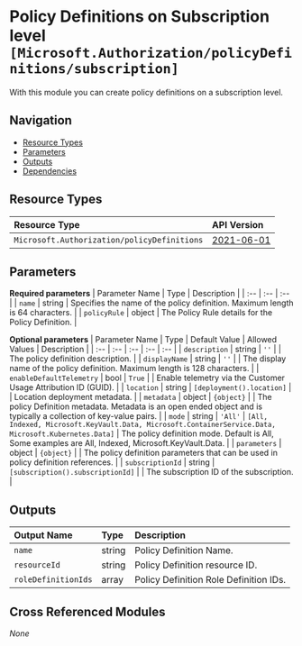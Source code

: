 # Policy Definitions on Subscription level `[Microsoft.Authorization/policyDefinitions/subscription]`

With this module you can create policy definitions on a subscription level.

## Navigation

- [Resource Types](#Resource-Types)
- [Parameters](#Parameters)
- [Outputs](#Outputs)
- [Dependencies](#Dependencies)

## Resource Types

| Resource Type | API Version |
| :-- | :-- |
| `Microsoft.Authorization/policyDefinitions` | [2021-06-01](https://docs.microsoft.com/en-us/azure/templates/Microsoft.Authorization/2021-06-01/policyDefinitions) |

## Parameters

**Required parameters**
| Parameter Name | Type | Description |
| :-- | :-- | :-- |
| `name` | string | Specifies the name of the policy definition. Maximum length is 64 characters. |
| `policyRule` | object | The Policy Rule details for the Policy Definition. |

**Optional parameters**
| Parameter Name | Type | Default Value | Allowed Values | Description |
| :-- | :-- | :-- | :-- | :-- |
| `description` | string | `''` |  | The policy definition description. |
| `displayName` | string | `''` |  | The display name of the policy definition. Maximum length is 128 characters. |
| `enableDefaultTelemetry` | bool | `True` |  | Enable telemetry via the Customer Usage Attribution ID (GUID). |
| `location` | string | `[deployment().location]` |  | Location deployment metadata. |
| `metadata` | object | `{object}` |  | The policy Definition metadata. Metadata is an open ended object and is typically a collection of key-value pairs. |
| `mode` | string | `'All'` | `[All, Indexed, Microsoft.KeyVault.Data, Microsoft.ContainerService.Data, Microsoft.Kubernetes.Data]` | The policy definition mode. Default is All, Some examples are All, Indexed, Microsoft.KeyVault.Data. |
| `parameters` | object | `{object}` |  | The policy definition parameters that can be used in policy definition references. |
| `subscriptionId` | string | `[subscription().subscriptionId]` |  | The subscription ID of the subscription. |


## Outputs

| Output Name | Type | Description |
| :-- | :-- | :-- |
| `name` | string | Policy Definition Name. |
| `resourceId` | string | Policy Definition resource ID. |
| `roleDefinitionIds` | array | Policy Definition Role Definition IDs. |

## Cross Referenced Modules

_None_
